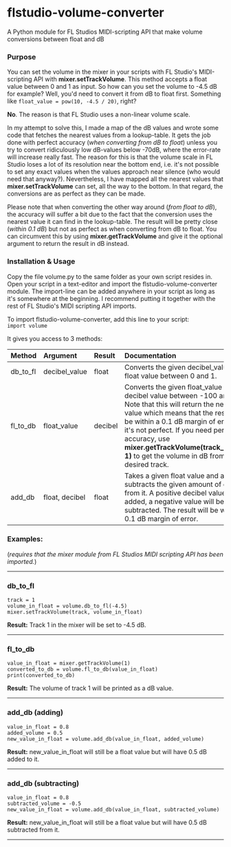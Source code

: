 # flstudio-volume-converter
A Python module for FL Studios MIDI-scripting API that make volume conversions between float and dB

### Purpose

You can set the volume in the mixer in your scripts with FL Studio's MIDI-scripting API with **mixer.setTrackVolume**. This method accepts a float value between 0 and 1 as input. So how can you set the volume to -4.5 dB for example? Well, you'd need to convert it from dB to float first. Something like `float_value = pow(10, -4.5 / 20)`, right?  

**No**. The reason is that FL Studio uses a non-linear volume scale.

In my attempt to solve this, I made a map of the dB values and wrote some code that fetches the nearest values from a lookup-table. It gets the job done with perfect accuracy (_when converting from dB to float_) unless you try to convert ridiculously low dB-values below -70dB, where the error-rate will increase really fast. The reason for this is that the volume scale in FL Studio loses a lot of its resolution near the bottom end, i.e. it's not possible to set any exact values when the values approach near silence (who would need that anyway?). Nevertheless, I have mapped all the nearest values that **mixer.setTrackVolume** can set, all the way to the bottom. In that regard, the conversions are as perfect as they can be made.

Please note that when converting the other way around (_from float to dB_), the accuracy will suffer a bit due to the fact that the conversion uses the nearest value it can find in the lookup-table. The result will be pretty close (_within 0.1 dB_) but not as perfect as when converting from dB to float. You can circumvent this by using **mixer.getTrackVolume** and give it the optional argument to return the result in dB instead.

### Installation & Usage

Copy the file volume.py to the same folder as your own script resides in. Open your script in a text-editor and import the flstudio-volume-converter module. The import-line can be added anywhere in your script as long as it's somewhere at the beginning. I recommend putting it together with the rest of FL Studio's MIDI scripting API imports.

To import flstudio-volume-converter, add this line to your script:  
`import volume`

It gives you access to 3 methods:

|Method|Argument|Result|Documentation|
|:---|:---|:---|:---|
|db_to_fl|decibel_value|float|Converts the given decibel_value to a float value between 0 and 1.|
|fl_to_db|float_value|decibel|Converts the given float_value to a decibel value between -100 and 5.6. Note that this will return the nearest dB value which means that the result will be within a 0.1 dB margin of error, i.e. it's not perfect. If you need perfect accuracy, use **mixer.getTrackVolume(track_number, 1)** to get the volume in dB from the desired track.|
|add_db|float, decibel|float|Takes a given float value and adds or subtracts the given amount of decibels from it. A positive decibel value will be added, a negative value will be subtracted. The result will be within a 0.1 dB margin of error.|

### Examples:
(_requires that the mixer module from FL Studios MIDI scripting API has been imported._)

---
### db_to_fl
`track = 1`  
`volume_in_float = volume.db_to_fl(-4.5)`  
`mixer.setTrackVolume(track, volume_in_float)`

**Result:** Track 1 in the mixer will be set to -4.5 dB.

---
### fl_to_db
`value_in_float = mixer.getTrackVolume(1)`  
`converted_to_db = volume.fl_to_db(value_in_float)`  
`print(converted_to_db)`

**Result:** The volume of track 1 will be printed as a dB value.

---
### add_db (adding)
`value_in_float = 0.8`  
`added_volume = 0.5`  
`new_value_in_float = volume.add_db(value_in_float, added_volume)`

**Result:** new_value_in_float will still be a float value but will have 0.5 dB added to it.

---
### add_db (subtracting)
`value_in_float = 0.8`  
`subtracted_volume = -0.5`  
`new_value_in_float = volume.add_db(value_in_float, subtracted_volume)`

**Result:** new_value_in_float will still be a float value but will have 0.5 dB subtracted from it.

---
